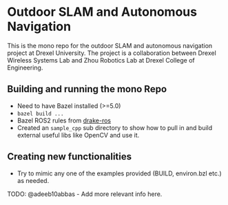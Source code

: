 # Outdoor SLAM and Autonomous Navigation
This is the mono repo for the outdoor SLAM and autonomous navigation project at Drexel University. The project is a collaboration between Drexel Wireless Systems Lab and Zhou Robotics Lab at Drexel College of Engineering.

## Building and running the mono Repo 
- Need to have Bazel installed (>=5.0)
- `bazel build ...`
- Bazel ROS2 rules from [drake-ros](https://github.com/RobotLocomotion/drake-ros)
- Created an `sample_cpp` sub directory to show how to pull in and build external useful libs like OpenCV and use it. 


## Creating new functionalities 
- Try to mimic any one of the examples provided (BUILD, environ.bzl etc.) as needed. 

TODO: @adeeb10abbas - Add more relevant info here.
